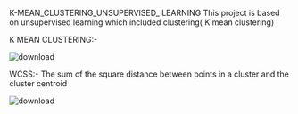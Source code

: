 K-MEAN_CLUSTERING_UNSUPERVISED_ LEARNING
This project is based on unsupervised learning which included clustering( K mean clustering)

K MEAN CLUSTERING:-

![download](https://user-images.githubusercontent.com/110322000/213860742-3509237b-ee58-4fc7-9113-09da6bfb7085.png)

WCSS:- The sum of the square distance between points in a cluster and the cluster centroid

![download](https://user-images.githubusercontent.com/110322000/213860758-efd17b7b-2cc7-4d5f-91de-a118e272996e.png)
